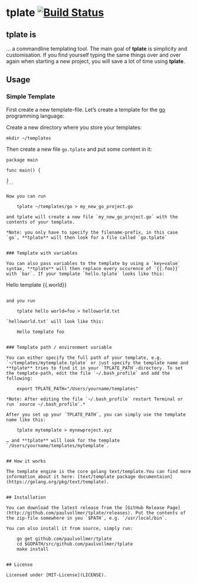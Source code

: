 # tplate [![Build Status](https://travis-ci.org/paulvollmer/tplate.svg?branch=master)](https://travis-ci.org/paulvollmer/tplate)


## tplate is

… a commandline templating tool. The main goal of **tplate** is simplicity and customisation. If you find yourself typing the same things over and over again when starting a new project, you will save a lot of time using **tplate**. 

## Usage

### Simple Template

First create a new template-file. Let’s create a template for the [go](https://golang.org/) programming language:  

Create a new directory where you store your templates:

    mkdir ~/templates
    
Then create a new file `go.tplate` and put some content in it:    

````
package main

func main() {
    
}
```

Now you can run

    tplate ~/templates/go > my_new_go_project.go

and tplate will create a new file `my_new_go_project.go` with the contents of your template.
    
*Note: you only have to specify the filename-prefix, in this case `go`, **tplate** will then look for a file called `go.tplate`


### Template with variables
    
You can also pass variables to the template by using a `key=value` syntax, **tplate** will then replace every occurence of `{{.foo}}` with `bar`. If your template `hello.tplate` looks like this:

````
Hello template {{.world}}
```

and you run 

    tplate hello world=foo > helloworld.txt

`helloworld.txt` will look like this:  

    Hello template foo
    
    
### Template path / environment variable

You can either specify the full path of your template, e.g. `~/templates/mytemplate.tplate` or just specify the template name and **tplate** tries to find it in your `TPLATE_PATH`-directory. To set the template-path, edit the file `~/.bash_profile` and add the following:

    export TPLATE_PATH="/Users/yourname/templates"

*Note: After editing the file `~/.bash_profile` restart Terminal or run `source ~/.bash_profile`.*

After you set up your `TPLATE_PATH`, you can simply use the template name like this:

    tplate mytemplate > mynewproject.xyz
    
… and **tplate** will look for the template `/Users/yourname/templates/mytemplate`.


## How it works

The template engine is the core golang text/template.You can find more information about it here: [text/template package documentaion](https://golang.org/pkg/text/template).


## Installation

You can download the latest release from the [GitHub Release Page](http://github.com/paulvollmer/tplate/releases). Put the contents of the zip-file somewhere in you `$PATH`, e.g. `/usr/local/bin`.

You can also install it from source, simply run:

    go get github.com/paulvollmer/tplate
    cd $GOPATH/src/github.com/paulvollmer/tplate
    make install


## License

Licensed under [MIT-License](LICENSE).
